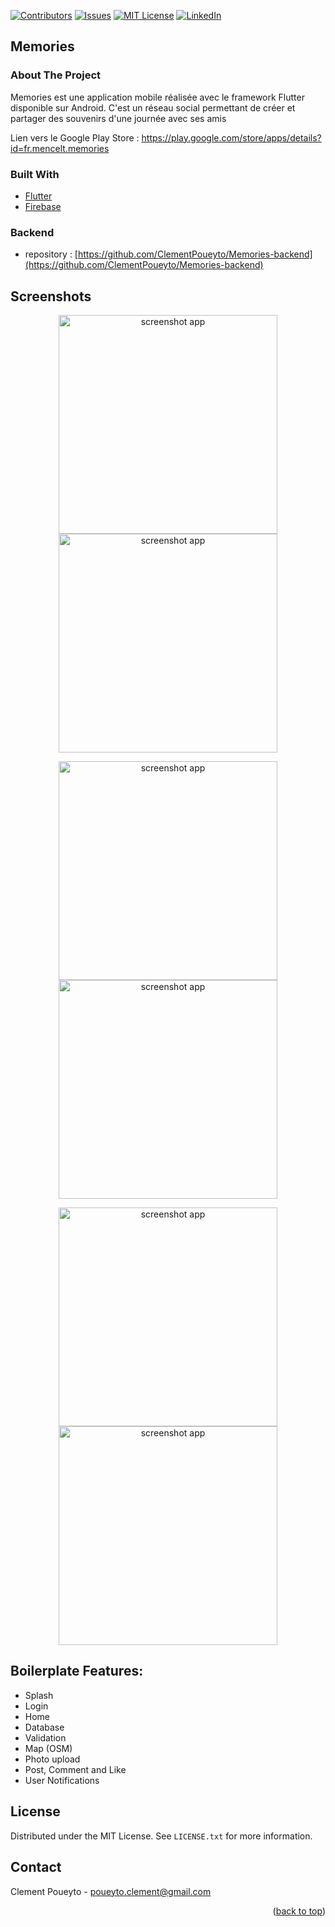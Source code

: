 [![Contributors][contributors-shield]][contributors-url]
[![Issues][issues-shield]][issues-url]
[![MIT License][license-shield]][license-url]
[![LinkedIn][linkedin-shield]][linkedin-url]


## Memories

<!-- ABOUT THE PROJECT -->
### About The Project

Memories est une application mobile réalisée avec le framework Flutter disponible sur Android. C'est un réseau social permettant de créer et partager des souvenirs d'une journée avec ses amis

Lien vers le Google Play Store : https://play.google.com/store/apps/details?id=fr.mencelt.memories

### Built With

* [Flutter](https://flutter.dev/)
* [Firebase](https://firebase.google.com/)

### Backend 
* repository : [https://github.com/ClementPoueyto/Memories-backend](https://github.com/ClementPoueyto/Memories-backend)

## Screenshots

<p align="center">
  <img src="https://github.com/ClementPoueyto/Memories-FlutterApp/blob/master/images/Screenshot_2020-06-10-00-50-49-386_fr.mencelt.memories.jpg" width="350" title="screenshot app">
  <img src="https://github.com/ClementPoueyto/Memories-FlutterApp/blob/master/images/Screenshot_2020-06-10-00-23-05-562_fr.mencelt.memories.jpg" width="350" title="screenshot app">
 
  </p>
 <p align="center">
  <img src="https://github.com/ClementPoueyto/Memories-FlutterApp/blob/master/images/Screenshot_2020-06-05-14-34-21-859_com.mencelt.memories.jpg" width="350" title="screenshot app">
    <img src="https://github.com/ClementPoueyto/Memories-FlutterApp/blob/master/images/Screenshot_2020-06-05-14-31-35-007_com.mencelt.memories.jpg" width="350" title="screenshot app">
</p>
<p align="center">
  <img src="https://github.com/ClementPoueyto/Memories-FlutterApp/blob/master/images/Screenshot_2020-06-05-14-33-27-235_com.mencelt.memories.jpg" width="350" title="screenshot app">
  <img src="https://github.com/ClementPoueyto/Memories-FlutterApp/blob/master/images/Screenshot_2020-06-05-14-41-09-680_com.mencelt.memories.jpg" width="350" title="screenshot app">
</p>

## Boilerplate Features:

* Splash
* Login
* Home
* Database
* Validation
* Map (OSM)
* Photo upload
* Post, Comment and Like
* User Notifications

<!-- LICENSE -->
## License

Distributed under the MIT License. See `LICENSE.txt` for more information.

<!-- CONTACT -->
## Contact

Clement Poueyto - poueyto.clement@gmail.com

<p align="right">(<a href="#top">back to top</a>)</p>

<!-- MARKDOWN LINKS & IMAGES -->
<!-- https://www.markdownguide.org/basic-syntax/#reference-style-links -->
[contributors-shield]: https://img.shields.io/github/contributors/ClementPoueyto/Memories-FlutterApp?style=for-the-badge
[contributors-url]: https://github.com/ClementPoueyto/Memories-FlutterApp/graphs/contributors
[issues-shield]: https://img.shields.io/github/issues/ClementPoueyto/Memories-FlutterApp?style=for-the-badge
[issues-url]: https://github.com/ClementPoueyto/Memories-FlutterApp/issues
[license-shield]: https://img.shields.io/github/license/ClementPoueyto/Memories-FlutterApp?style=for-the-badge
[license-url]: https://github.com/ClementPoueyto/Memories-FlutterApp/blob/master/LICENSE.txt
[linkedin-shield]: https://img.shields.io/badge/-LinkedIn-black.svg?style=for-the-badge&logo=linkedin&colorB=555
[linkedin-url]: https://www.linkedin.com/in/cl%C3%A9ment-poueyto-743429180
[product-screenshot]: images/screenshot.png
